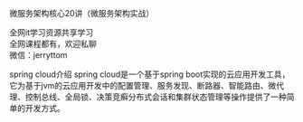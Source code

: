 微服务架构核心20讲（微服务架构实战）

全网it学习资源共享学习<br>全网课程都有，欢迎私聊<br>微信：jerryttom<br>

spring cloud介绍 spring cloud是一个基于spring boot实现的云应用开发工具，它为基于jvm的云应用开发中的配置管理、服务发现、断路器、智能路由、微代理、控制总线、全局锁、决策竞癣分布式会话和集群状态管理等操作提供了一种简单的开发方式。